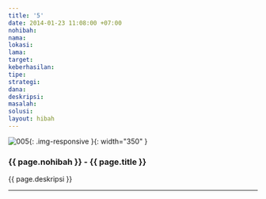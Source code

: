 ```yaml
---
title: '5'
date: 2014-01-23 11:08:00 +07:00
nohibah: 
nama: 
lokasi: 
lama: 
target: 
keberhasilan: 
tipe: 
strategi: 
dana: 
deskripsi: 
masalah: 
solusi: 
layout: hibah
---
```


![005](/static/img/hibahcms/005.png){: .img-responsive }{: width="350" }

### {{ page.nohibah }} - {{ page.title }}

{{ page.deskripsi }}

---
